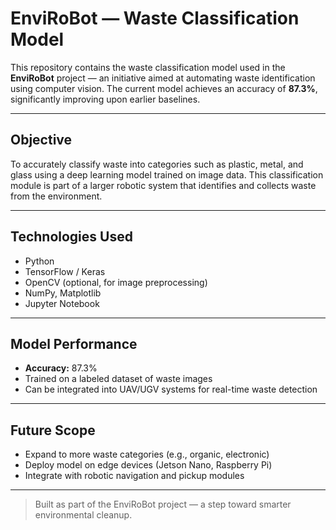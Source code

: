 # EnviRoBot — Waste Classification Model

This repository contains the waste classification model used in the **EnviRoBot** project — an initiative aimed at automating waste identification using computer vision. The current model achieves an accuracy of **87.3%**, significantly improving upon earlier baselines.

---

## Objective

To accurately classify waste into categories such as plastic, metal, and glass using a deep learning model trained on image data. This classification module is part of a larger robotic system that identifies and collects waste from the environment.

---

## Technologies Used

- Python  
- TensorFlow / Keras  
- OpenCV (optional, for image preprocessing)  
- NumPy, Matplotlib  
- Jupyter Notebook

---

## Model Performance

- **Accuracy:** 87.3%  
- Trained on a labeled dataset of waste images  
- Can be integrated into UAV/UGV systems for real-time waste detection

---

## Future Scope

- Expand to more waste categories (e.g., organic, electronic)
- Deploy model on edge devices (Jetson Nano, Raspberry Pi)
- Integrate with robotic navigation and pickup modules

---

> Built as part of the EnviRoBot project — a step toward smarter environmental cleanup.
